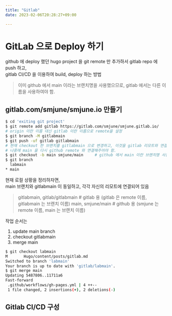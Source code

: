 ```yaml
---
title: "Gitlab"
date: 2023-02-06T20:28:27+09:00

---
```


# GitLab 으로 Deploy 하기  

github 에 deploy 했던 hugo project 을 git remote 만 추가하서 gitlab repo 에 push 하고,  
gitlab CI/CD 을 이용하여 build, deploy 하는 방법  

> 이미 github 에서 main 이라는 브랜치명을 사용했으므로, gitlab 에서는 다른 이름을 사용하여야 함.  


## gitlab.com/smjune/smjune.io 만들기  

```bash
$ cd 'exiting git project'
$ git remote add gitlab https://gitlab.com/smjune/smjune.gitlab.io/
# origin 이란 이름 대신 gitlab 이란 이름으로 remote을 설정
$ git branch -M gitlabmain  
$ git push -uf gitlab gitlabmain
# 현재 checkout 한 브랜치를 gitlabmain 으로 변경하고, 이것을 gitlab 리모트와 연결
# 나중에 main 을 다시 github remote 와 연결해주어야 함.
$ git checkout -b main smjune/main     # github 에서 main 이란 브랜치명 사용
$ git branch
  labmain
* main  
```
현재 로컬 상황을 정리하자면,  
main 브랜치와 gitlabmain 이 동일하고, 각각 자신의 리모트에 연결되어 있음  
> gitlabmain, gitlab/gitlabmain   # gitlab 용 (gitlab 은 remote 이름, gitlabmain 는 브랜치 이름)
> main, smjune/main               # github 용 (smjune 는 remote 이름, main 는 브랜치 이름)

작업 순서는 
1. update main branch 
2. checkout gitlabmain
3. merge main

```bash
$ git checkout labmain
M       Hugo/content/posts/gitlab.md
Switched to branch 'labmain'
Your branch is up to date with 'gitlab/labmain'.
$ git merge main
Updating 5487806..11711a6
Fast-forward
 .github/workflows/gh-pages.yml | 4 ++--
 1 file changed, 2 insertions(+), 2 deletions(-)
 ```

## Gitlab CI/CD 구성


